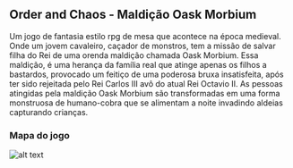 ## Order and Chaos - Maldição Oask Morbium

Um jogo de fantasia estilo rpg de mesa que acontece na época medieval. Onde um jovem cavaleiro, caçador de monstros, tem a missão de salvar filha do Rei de uma orenda maldição chamada Oask Morbium. Essa maldição, é uma herança da família real que atinge apenas os filhos a bastardos, provocado um feitiço de uma poderosa bruxa insatisfeita, após ter sido rejeitada pelo Rei Carlos III avô do atual Rei Octavio II. As pessoas atingidas pela maldição Oask Morbium são transformadas em uma forma monstruosa de humano-cobra que se alimentam a noite invadindo aldeias capturando crianças.

### Mapa do jogo
![alt text](https://raw.githubusercontent.com/DaniloJNS/rpg/main/map.jpg)
